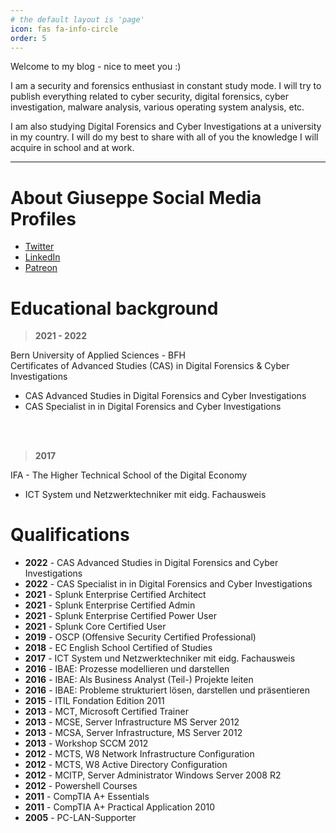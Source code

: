 ```yaml
---
# the default layout is 'page'
icon: fas fa-info-circle
order: 5
---
```


Welcome to my blog - nice to meet you :)

I am a security and forensics enthusiast in constant study mode. I will try to publish everything related to cyber security, digital forensics, cyber investigation, malware analysis, various operating system analysis, etc.

I am also studying Digital Forensics and Cyber Investigations at a university in my country. 
I will do my best to share with all of you the knowledge I will acquire in school and at work.

---

# About Giuseppe Social Media Profiles
* [Twitter](https://twitter.com/foreguards)
* [LinkedIn](https://www.linkedin.com/in/giuseppe-paternicola-7a4b5089)
* [Patreon](https://www.patreon.com/foreguards)


# Educational background
> **2021 - 2022**

Bern University of Applied Sciences - BFH <br>
Certificates of Advanced Studies (CAS) in Digital Forensics & Cyber Investigations

* CAS Advanced Studies in Digital Forensics and Cyber Investigations
* CAS Specialist in in Digital Forensics and Cyber Investigations
<br>
<br>

> **2017**

IFA - The Higher Technical School of the Digital Economy
<br>
* ICT System und Netzwerktechniker mit eidg. Fachausweis

# Qualifications
* **2022** - CAS Advanced Studies in Digital Forensics and Cyber Investigations
* **2022** - CAS Specialist in in Digital Forensics and Cyber Investigations
* **2021** - Splunk Enterprise Certified Architect
* **2021** - Splunk Enterprise Certified Admin
* **2021** - Splunk Enterprise Certified Power User
* **2021** - Splunk Core Certified User
* **2019** - OSCP (Offensive Security Certified Professional)
* **2018** - EC English School Certified of Studies
* **2017** - ICT System und Netzwerktechniker mit eidg. Fachausweis
* **2016** - IBAE: Prozesse modellieren und darstellen
* **2016** - IBAE: Als Business Analyst (Teil-) Projekte leiten
* **2016** - IBAE: Probleme strukturiert lösen, darstellen und präsentieren
* **2015** - ITIL Fondation Edition 2011
* **2013** - MCT, Microsoft Certified Trainer
* **2013** - MCSE, Server Infrastructure MS Server 2012 
* **2013** - MCSA, Server Infrastructure, MS Server 2012 
* **2013** - Workshop SCCM 2012
* **2012** - MCTS, W8 Network Infrastructure Configuration 
* **2012** - MCTS, W8 Active Directory Configuration
* **2012** - MCITP, Server Administrator Windows Server 2008 R2 
* **2012** - Powershell Courses
* **2011** - CompTIA A+ Essentials
* **2011** - CompTIA A+ Practical Application 2010
* **2005** - PC-LAN-Supporter

